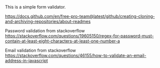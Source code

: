 This is a simple form validator.

https://docs.github.com/en/free-pro-team@latest/github/creating-cloning-and-archiving-repositories/about-readmes

Password validation from stackoverflow
https://stackoverflow.com/questions/19605150/regex-for-password-must-contain-at-least-eight-characters-at-least-one-number-a

Email validation from stackoverflow
https://stackoverflow.com/questions/46155/how-to-validate-an-email-address-in-javascript

